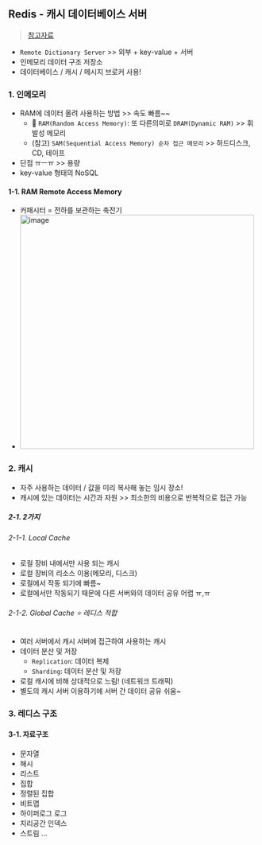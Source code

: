 ## Redis - 캐시 데이터베이스 서버
> [참고자료](https://zangzangs.tistory.com/72)
- `Remote Dictionary Server` >> 외부 + key-value + 서버
- 인메모리 데이터 구조 저장소 
- 데이터베이스 / 캐시 / 메시지 브로커 사용!

### 1. 인메모리
- RAM에 데이터 올려 사용하는 방법 >> 속도 빠름~~
  - 🤩 `RAM(Random Access Memory)`: 또 다른의미로 `DRAM(Dynamic RAM)` >> 휘발성 메모리
  - (참고) `SAM(Sequential Access Memory) 순차 접근 메모리` >> 하드디스크, CD, 테이프  
- 단점 ㅠㅡㅠ >> 용량
- key-value 형태의 NoSQL

#### 1-1. RAM Remote Access Memory
- 커패시터 = 전하를 보관하는 축전기
- <img width="471" alt="image" src="https://user-images.githubusercontent.com/61215550/208413270-e5beb21c-e664-41a8-b442-0139b53593d2.png">


### 2. 캐시
- 자주 사용하는 데이터 / 값을 미리 복사해 놓는 임시 장소!
- 캐시에 있는 데이터는 시간과 자원 >> 최소한의 비용으로 반복적으로 접근 가능 
##### 2-1. 2가지 
###### 2-1-1. Local Cache
- 로컬 장비 내에서만 사용 되는 캐시
- 로컬 장비의 리소스 이용(메모리, 디스크)
- 로컬에서 작동 되기에 빠름~
- 로컬에서만 작동되기 때문에 다른 서버와의 데이터 공유 어렵 ㅠ,ㅠ
###### 2-1-2. Global Cache ⭐️ 레디스 적합 
- 여러 서버에서 캐시 서버에 접근하여 사용하는 캐시
- 데이터 분산 및 저장
  - `Replication`: 데이터 복제
  - `Sharding`: 데이터 분산 및 저장
- 로컬 캐시에 비해 상대적으로 느림! (네트워크 트래픽)
- 별도의 캐시 서버 이용하기에 서버 간 데이터 공유 쉬움~

### 3. 레디스 구조
#### 3-1. 자료구조
- 문자열
- 해시
- 리스트
- 집합
- 정렬된 집합
- 비트맵
- 하이퍼로그 로그
- 지리공간 인덱스
- 스트림 
...
